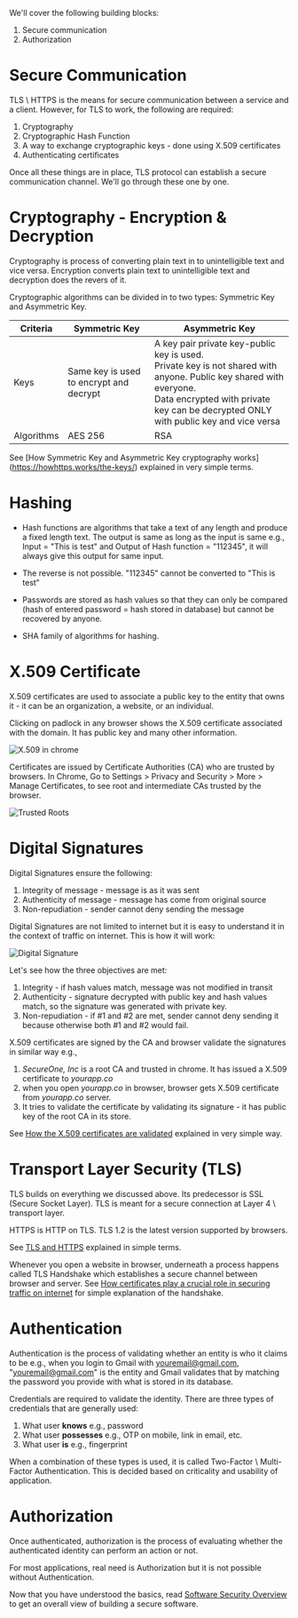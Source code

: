 We'll cover the following building blocks:

1. Secure communication
1. Authorization

# Secure Communication

TLS \ HTTPS is the means for secure communication between a service and a client. However, for TLS to work, the following are required:

1. Cryptography
1. Cryptographic Hash Function
1. A way to exchange cryptographic keys - done using X.509 certificates
1. Authenticating certificates

Once all these things are in place, TLS protocol can establish a secure communication channel. We'll go through these one by one.

# Cryptography - Encryption & Decryption

Cryptography is process of converting plain text in to unintelligible text and vice versa. Encryption converts plain text to unintelligible text and decryption does the revers of it.

Cryptographic algorithms can be divided in to two types: Symmetric Key and Asymmetric Key. 

| Criteria | Symmetric Key | Asymmetric Key |
|---|-----------------------------------------|-----------------------------------|
| Keys | Same key is used to encrypt and decrypt | A key pair private key-public key is used. <br /> Private key is not shared with anyone. Public key shared with everyone. <br /> Data encrypted with private key can be decrypted ONLY with public key and vice versa |
| Algorithms | AES 256 | RSA |
   
See [How Symmetric Key and Asymmetric Key cryptography works] (https://howhttps.works/the-keys/) explained in very simple terms.

# Hashing

* Hash functions are algorithms that take a text of any length and produce a fixed length text. The output is same as long as the input is same e.g., Input = "This is test" and Output of Hash function = "112345", it will always give this output for same input.

* The reverse is not possible. "112345" cannot be converted to "This is test"

* Passwords are stored as hash values so that they can only be compared (hash of entered password = hash stored in database) but cannot be recovered by anyone.

* SHA family of algorithms for hashing.

# X.509 Certificate

X.509 certificates are used to associate a public key to the entity that owns it - it can be an organization, a website, or an individual.

Clicking on padlock in any browser shows the X.509 certificate associated with the domain. It has public key and many other information.

![X.509 in chrome](images/x509-cert.PNG)

Certificates are issued by Certificate Authorities (CA) who are trusted by browsers. In Chrome, Go to Settings > Privacy and Security > More > Manage Certificates, to see root and intermediate CAs trusted by the browser.

![Trusted Roots](images/x509-cert-roots.PNG)

# Digital Signatures

Digital Signatures ensure the following:

1. Integrity of message - message is as it was sent
2. Authenticity of message - message has come from original source
3. Non-repudiation - sender cannot deny sending the message

Digital Signatures are not limited to internet but it is easy to understand it in the context of traffic on internet. This is how it will work:

![Digital Signature](images/digital-signature-verification.png)

Let's see how the three objectives are met:

1. Integrity - if hash values match, message was not modified in transit
1. Authenticity - signature decrypted with public key and hash values match, so the signature was generated with private key.
1. Non-repudiation - if #1 and #2 are met, sender cannot deny sending it because otherwise both #1 and #2 would fail.

X.509 certificates are signed by the CA and browser validate the signatures in similar way e.g., 

1. *SecureOne, Inc* is a root CA and trusted in chrome. It has issued a X.509 certificate to *yourapp.co*
1. when you open *yourapp.co* in browser, browser gets X.509 certificate from *yourapp.co* server.
1. It tries to validate the certificate by validating its signature - it has public key of the root CA in its store.

See [How the X.509 certificates are validated](https://howhttps.works/certificate-authorities/) explained in very simple way.

# Transport Layer Security (TLS)

TLS builds on everything we discussed above. Its predecessor is SSL (Secure Socket Layer). TLS is meant for a secure connection at Layer 4 \ transport layer. 

HTTPS is HTTP on TLS. TLS 1.2 is the latest version supported by browsers.

See [TLS and HTTPS](https://howhttps.works/https-ssl-tls-differences/) explained in simple terms.

Whenever you open a website in browser, underneath a process happens called TLS Handshake which establishes a secure channel between browser and server. See [How certificates play a crucial role in securing traffic on internet](https://howhttps.works/the-handshake/) for simple explanation of the handshake.

# Authentication

Authentication is the process of validating whether an entity is who it claims to be e.g., when you login to Gmail with youremail@gmail.com, "youremail@gmail.com" is the entity and Gmail validates that by matching the password you provide with what is stored in its database.

Credentials are required to validate the identity. There are three types of credentials that are generally used:

1. What user **knows** e.g., password
1. What user **possesses** e.g., OTP on mobile, link in email, etc.
1. What user **is** e.g., fingerprint

When a combination of these types is used, it is called Two-Factor \ Multi-Factor Authentication. This is decided based on criticality and usability of application.

# Authorization

Once authenticated, authorization is the process of evaluating whether the authenticated identity can perform an action or not.

For most applications, real need is Authorization but it is not possible without Authentication.

Now that you have understood the basics, read [Software Security Overview](../software-security-overview/software-security-overview.md) to get an overall view of building a secure software.


